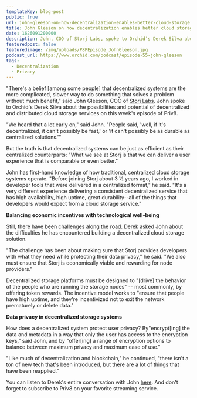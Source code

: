 ```yaml
---
templateKey: blog-post
public: true
url: john-gleeson-on-how-decentralization-enables-better-cloud-storage
title: John Gleeson on how decentralization enables better cloud storage
date: 1626091200000
description: John, COO of Storj Labs, spoke to Orchid’s Derek Silva about the possibilities and potential of decentralized and distributed cloud storage services on this week’s episode of Priv8.
featuredpost: false
featuredimage: /img/uploads/P8PEpisode_JohnGleeson.jpg
podcast_url: https://www.orchid.com/podcast/episode-55-john-gleeson
tags:
  - Decentralization
  - Privacy
---
```

"There's a belief [among some people] that decentralized systems are the more complicated, slower way to do something that solves a problem without much benefit," said John Gleeson, COO of [Storj Labs](https://www.storj.io/). John spoke to Orchid's Derek Silva about the possibilities and potential of decentralized and distributed cloud storage services on this week's episode of Priv8.

"We heard that a lot early on," said John. "People said, 'well, if it's decentralized, it can't possibly be fast,' or 'it can't possibly be as durable as centralized solutions.'"

But the truth is that decentralized systems can be just as efficient as their centralized counterparts: "What we see at Storj is that we can deliver a user experience that is comparable or even better."

John has first-hand knowledge of how traditional, centralized cloud storage systems operate. "Before joining Storj about 3 ½ years ago, I worked in developer tools that were delivered in a centralized format," he said. "It's a very different experience delivering a consistent decentralized service that has high availability, high uptime, great durability--all of the things that developers would expect from a cloud storage service."

**Balancing economic incentives with technological well-being**

Still, there have been challenges along the road. Derek asked John about the difficulties he has encountered building a decentralized cloud storage solution.

"The challenge has been about making sure that Storj provides developers with what they need while protecting their data privacy," he said. "We also must ensure that Storj is economically viable and rewarding for node providers."

Decentralized storage platforms must be designed to "[drive] the behavior of the people who are running the storage nodes" -- most commonly, by offering token rewards. The incentive model works to "ensure that people have high uptime, and they're incentivized not to exit the network prematurely or delete data."

**Data privacy in decentralized storage systems**

How does a decentralized system protect user privacy? By"encrypt[ing] the data and metadata in a way that only the user has access to the encryption keys," said John, and by "offer[ing] a range of encryption options to balance between maximum privacy and maximum ease of use."

"Like much of decentralization and blockchain," he continued, "there isn't a ton of new tech that's been introduced, but there are a lot of things that have been reapplied."

You can listen to Derek's entire conversation with John [here](https://www.orchid.com/podcast/episode-55-john-gleeson). And don't forget to subscribe to Priv8 on your favorite streaming service.